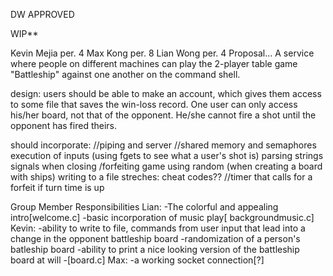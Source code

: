 DW APPROVED

WIP**

Kevin Mejia per. 4
Max Kong per. 8
Lian Wong per. 4
Proposal...
A service where people on different machines can play the 2-player table game "Battleship" 
against one another on the command shell.

design: users should be able to make an account, which gives them access to some file that saves
the win-loss record. One user can only access his/her board, not that of the opponent.
He/she cannot fire a shot until the opponent has fired theirs.

should incorporate:
//piping and server
//shared memory and semaphores
execution of inputs (using fgets to see what a user's shot is)
parsing strings
signals when closing /forfeiting game
using random (when creating a board with ships)
writing to a file
streches: 
cheat codes??
//timer that calls for a forfeit if turn time is up

Group Member Responsibilities
Lian: 
	-The colorful and appealing intro[welcome.c]
	-basic incorporation of music play[ backgroundmusic.c]
Kevin: 
	-ability to write to file, commands from user input that lead into
 a change in the opponent battleship board
	-randomization of a person's batleship board
	-ability to print a nice looking version of the battleship board at will
	-[board.c]
Max:
	-a working socket connection[?]

